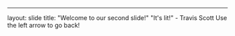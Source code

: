 ---
layout: slide
title: "Welcome to our second slide!"
"It's lit!" - Travis Scott
Use the left arrow to go back!

